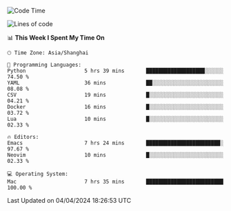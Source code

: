 <!--START_SECTION:waka-->
![Code Time](http://img.shields.io/badge/Code%20Time-1%2C889%20hrs%207%20mins-blue)

![Lines of code](https://img.shields.io/badge/From%20Hello%20World%20I%27ve%20Written-298.2%20thousand%20lines%20of%20code-blue)

📊 **This Week I Spent My Time On** 

```text
🕑︎ Time Zone: Asia/Shanghai

💬 Programming Languages: 
Python                   5 hrs 39 mins       ███████████████████░░░░░░   74.50 % 
YAML                     36 mins             ██░░░░░░░░░░░░░░░░░░░░░░░   08.08 % 
CSV                      19 mins             █░░░░░░░░░░░░░░░░░░░░░░░░   04.21 % 
Docker                   16 mins             █░░░░░░░░░░░░░░░░░░░░░░░░   03.72 % 
Lua                      10 mins             █░░░░░░░░░░░░░░░░░░░░░░░░   02.33 % 

🔥 Editors: 
Emacs                    7 hrs 24 mins       ████████████████████████░   97.67 % 
Neovim                   10 mins             █░░░░░░░░░░░░░░░░░░░░░░░░   02.33 % 

💻 Operating System: 
Mac                      7 hrs 35 mins       █████████████████████████   100.00 % 
```


 Last Updated on 04/04/2024 18:26:53 UTC
<!--END_SECTION:waka-->
